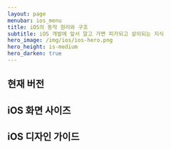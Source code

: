 ```yaml
---
layout: page
menubar: ios_menu
title: iOS의 동작 원리와 구조
subtitle: iOS 개발에 앞서 알고 가면 피가되고 살이되는 지식
hero_image: /img/ios/ios-hero.png
hero_height: is-medium
hero_darken: true
---
```


## 현재 버전


## iOS 화면 사이즈

## iOS 디자인 가이드

<!-- 애플에서 제공하는 키노트 / HIG -->
